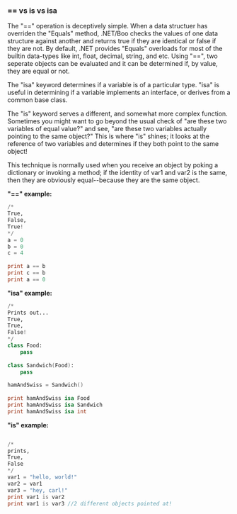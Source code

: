 ###  == vs is vs isa

The "==" operation is deceptively simple. When a data structuer has overriden the "Equals" method, .NET/Boo checks the values of one data structure against another and returns true if they are identical or false if they are not. By default, .NET provides "Equals" overloads for most of the builtin data-types like int, float, decimal, string, and etc. Using "==", two seperate objects can be evaluated and it can be determined if, by value, they are equal or not.

The "isa" keyword determines if a variable is of a particular type. "isa" is useful in determining if a variable implements an interface, or derives from a common base class.

The "is" keyword serves a different, and somewhat more complex function. Sometimes you might want to go beyond the usual check of "are these two variables of equal value?" and see, "are these two variables actually pointing to the same object?" This is where "is" shines; it looks at the reference of two variables and determines if they both point to the same object!

This technique is normally used when you receive an object by poking a dictionary or invoking a method; if the identity of var1 and var2 is the same, then they are obviously equal--because they are the same object.

**"==" example:**

```boo
/*
True,
False,
True!
*/
a = 0
b = 0
c = 4
 
print a == b
print c == b
print a == 0
```

**"isa" example:**
```boo
/*
Prints out...
True,
True,
False!
*/
class Food:
    pass
 
class Sandwich(Food):
    pass
 
hamAndSwiss = Sandwich()
 
print hamAndSwiss isa Food
print hamAndSwiss isa Sandwich
print hamAndSwiss isa int
```

**"is" example:**
```boo

/*
prints,
True,
False
*/
var1 = "hello, world!"
var2 = var1
var3 = "hey, carl!"
print var1 is var2
print var1 is var3 //2 different objects pointed at!
```


